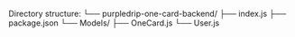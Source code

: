 Directory structure:
└── purpledrip-one-card-backend/
    ├── index.js
    ├── package.json
    └── Models/
        ├── OneCard.js
        └── User.js

